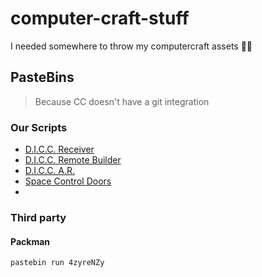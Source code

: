 # computer-craft-stuff
I needed somewhere to throw my computercraft assets 🤷‍♂️

## PasteBins
> Because CC doesn't have a git integration
### Our Scripts
- [D.I.C.C. Receiver](https://pastebin.com/CLARHGgV)
- [D.I.C.C. Remote Builder](https://pastebin.com/VzzN1t30)
- [D.I.C.C. A.R.](https://pastebin.com/aqCpcAXY)
- [Space Control Doors](https://pastebin.com/axk2temD)
- []()
### Third party

#### Packman

`pastebin run 4zyreNZy`
